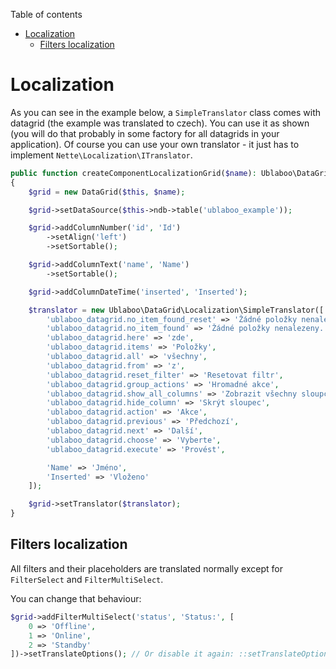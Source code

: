 Table of contents

- [Localization](#localization)
	- [Filters localization](#filters-localization)

# Localization

As you can see in the example below, a `SimpleTranslator` class comes with datagrid (the example was translated to czech). You can use it as shown (you will do that probably in some factory for all datagrids in your application). Of course you can use your own translator - it just has to implement `Nette\Localization\ITranslator`.

```php
public function createComponentLocalizationGrid($name): Ublaboo\DataGrid\DataGrid
{
	$grid = new DataGrid($this, $name);

	$grid->setDataSource($this->ndb->table('ublaboo_example'));

	$grid->addColumnNumber('id', 'Id')
		->setAlign('left')
		->setSortable();

	$grid->addColumnText('name', 'Name')
		->setSortable();

	$grid->addColumnDateTime('inserted', 'Inserted');

	$translator = new Ublaboo\DataGrid\Localization\SimpleTranslator([
		'ublaboo_datagrid.no_item_found_reset' => 'Žádné položky nenalezeny. Filtr můžete vynulovat',
		'ublaboo_datagrid.no_item_found' => 'Žádné položky nenalezeny.',
		'ublaboo_datagrid.here' => 'zde',
		'ublaboo_datagrid.items' => 'Položky',
		'ublaboo_datagrid.all' => 'všechny',
		'ublaboo_datagrid.from' => 'z',
		'ublaboo_datagrid.reset_filter' => 'Resetovat filtr',
		'ublaboo_datagrid.group_actions' => 'Hromadné akce',
		'ublaboo_datagrid.show_all_columns' => 'Zobrazit všechny sloupce',
		'ublaboo_datagrid.hide_column' => 'Skrýt sloupec',
		'ublaboo_datagrid.action' => 'Akce',
		'ublaboo_datagrid.previous' => 'Předchozí',
		'ublaboo_datagrid.next' => 'Další',
		'ublaboo_datagrid.choose' => 'Vyberte',
		'ublaboo_datagrid.execute' => 'Provést',

		'Name' => 'Jméno',
		'Inserted' => 'Vloženo'
	]);

	$grid->setTranslator($translator);
}
```

## Filters localization

All filters and their placeholders are translated normally except for `FilterSelect` and `FilterMultiSelect`.

You can change that behaviour:

```php
$grid->addFilterMultiSelect('status', 'Status:', [
	0 => 'Offline',
	1 => 'Online',
	2 => 'Standby'
])->setTranslateOptions(); // Or disable it again: ::setTranslateOptions(false)
```

